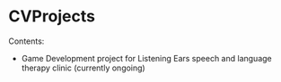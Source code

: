 # CVProjects

Contents:
- Game Development project for Listening Ears speech and language therapy clinic (currently ongoing)
